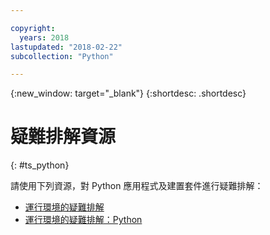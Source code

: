 ```yaml
---

copyright:
  years: 2018
lastupdated: "2018-02-22"
subcollection: "Python"

---
```


{:new_window: target="_blank"}
{:shortdesc: .shortdesc}

# 疑難排解資源
{: #ts_python}

請使用下列資源，對 Python 應用程式及建置套件進行疑難排解：

* [運行環境的疑難排解](docs/runtimes-common/ts_runtimes.html#runtimes)
* [運行環境的疑難排解：Python](docs/runtimes-common/ts_runtimes.html#ts_python)
